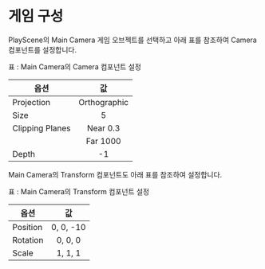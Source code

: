 # 게임 구성

PlayScene의 Main Camera 게임 오브젝트를 선택하고 아래 표를  참조하여 Camera 컴포넌트를 설정합니다.

표 : Main Camera의 Camera 컴포넌트 설정

| 옵션 | 값 |
| ---|:---:|
|Projection|Orthographic|
|Size|5|
|Clipping Planes|Near 0.3|
||Far 1000|
|Depth|-1|

Main Camera의 Transform 컴포넌트도 아래 표를 참조하여 설정합니다.

표 : Main Camera의 Transform 컴포넌트 설정

|옵션|값|
|---|:---:|
|Position|0, 0, -10|
|Rotation|0, 0, 0|
|Scale|1, 1, 1|
